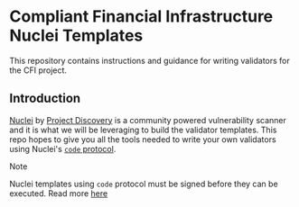 # Compliant Financial Infrastructure Nuclei Templates

This repository contains instructions and guidance for writing validators for the CFI project. 

## Introduction 

[Nuclei](https://docs.projectdiscovery.io/tools/nuclei/overview) by [Project Discovery](https://projectdiscovery.io/) is a community powered vulnerability scanner and it is what we will be leveraging to build the validator templates. This repo hopes to give you all the tools needed to write your own validators using Nuclei's [`code` protocol](https://docs.projectdiscovery.io/templates/protocols/code). 

> [!NOTE]  
> Nuclei templates using `code` protocol must be signed before they can be executed. Read more [here](https://docs.projectdiscovery.io/templates/reference/template-signing)

